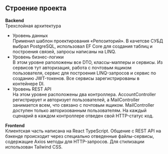## Строение проекта

**Backend**\
Трехслойная архитектура

- Уровень данных\
  Применил шаблон проектирования «Репозиторий». В качетсве СУБД выбрал PostgreSQL, использовал EF Core для создания таблиц и построения связей, запросы написаны на LINQ.
- Уровень бизнес-логики\
  В этом уровне раположены все DTO, классы-мапперы и сервисы. Из сервисов тут авторизация, работа с почтовым ящиком пользователя, сервис для построения LINQ-запросов и сервис по созданию JWT-токенов. Все сервисы зарегистрированы в контейнере DI.
- Уровень REST API\
  На этом уровне расположены два контроллера. AccountController регистрирует и авторизует пользователей, а MailController занимается всем, что связано с почтовым ящиком. MailController доступен только авторизованным пользователям. На каждый сценарий в каждом контроллере отведен свой HTTP-статус код.

**Frontend**\
Клиентская часть написана на React TypeScript. Общение с REST API на бэкенде происходит через специально отведенные файлы-сервисы, содержащие Axios методы для HTTP-запросов. Для стилизации использован Tailwind CSS.
